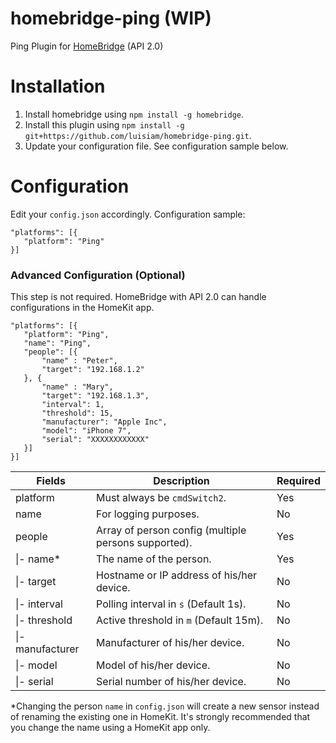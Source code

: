 # homebridge-ping (WIP)
Ping Plugin for [HomeBridge](https://github.com/nfarina/homebridge) (API 2.0)

# Installation
1. Install homebridge using `npm install -g homebridge`.
2. Install this plugin using `npm install -g git+https://github.com/luisiam/homebridge-ping.git`.
3. Update your configuration file. See configuration sample below.

# Configuration
Edit your `config.json` accordingly. Configuration sample:
 ```
"platforms": [{
    "platform": "Ping"
}]
```

### Advanced Configuration (Optional)
This step is not required. HomeBridge with API 2.0 can handle configurations in the HomeKit app.
 ```
"platforms": [{
    "platform": "Ping",
    "name": "Ping",
    "people": [{
        "name" : "Peter",
        "target": "192.168.1.2"
    }, {
        "name" : "Mary",
        "target": "192.168.1.3",
        "interval": 1,
        "threshold": 15,
        "manufacturer": "Apple Inc",
        "model": "iPhone 7",
        "serial": "XXXXXXXXXXXX"
    }]
}]
```


| Fields           | Description                                           | Required |
|------------------|-------------------------------------------------------|----------|
| platform         | Must always be `cmdSwitch2`.                          | Yes      |
| name             | For logging purposes.                                 | No       |
| people           | Array of person config (multiple persons supported).  | Yes      |
| \|- name\*       | The name of the person.                               | Yes      |
| \|- target       | Hostname or IP address of his/her device.             | No       |
| \|- interval     | Polling interval in `s` (Default 1s).                 | No       |
| \|- threshold    | Active threshold in `m` (Default 15m).                | No       |
| \|- manufacturer | Manufacturer of his/her device.                       | No       |
| \|- model        | Model of his/her device.                              | No       |
| \|- serial       | Serial number of his/her device.                      | No       |
\*Changing the person `name` in `config.json` will create a new sensor instead of renaming the existing one in HomeKit. It's strongly recommended that you change the name using a HomeKit app only.
